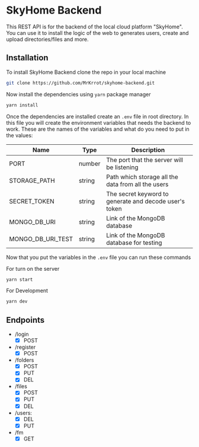 # **SkyHome Backend**

This REST API is for the backend of the local cloud platform "SkyHome". You can use it to install the logic of the web to generates users, create and upload directories/files and more.

## **Installation**

To install SkyHome Backend clone the repo in your local machine

```bash
git clone https://github.com/MrKrrot/skyhome-backend.git
```

Now install the dependencies using `yarn` package manager

```bash
yarn install
```

Once the dependencies are installed create an `.env` file in root directory. In this file you will create the environment variables that needs the backend to work.
These are the names of the variables and what do you need to put in the values:

| Name              | Type   | Description                                            |
| ----------------- | ------ | ------------------------------------------------------ |
| PORT              | number | The port that the server will be listening             |
| STORAGE_PATH      | string | Path which storage all the data from all the users     |
| SECRET_TOKEN      | string | The secret keyword to generate and decode user's token |
| MONGO_DB_URI      | string | Link of the MongoDB database                           |
| MONGO_DB_URI_TEST | string | Link of the MongoDB database for testing               |

Now that you put the variables in the `.env` file you can run these commands

For turn on the server

```bash
yarn start
```

For Development

```bash
yarn dev
```

## **Endpoints**

-   /login
    -   [x] POST
-   /register
    -   [x] POST
-   /folders
    -   [x] POST
    -   [x] PUT
    -   [x] DEL
-   /files
    -   [x] POST
    -   [x] PUT
    -   [x] DEL
-   /users:
    -   [x] DEL
    -   [x] PUT
-   /fm
    -   [x] GET
